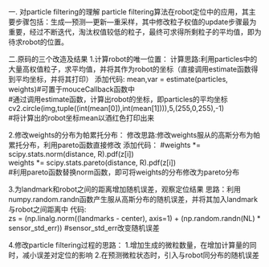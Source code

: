 
一. 对particle filtering的理解
particle filtering算法在robot定位中的应用，其主要步骤包括：生成—预测—更新—重采样，其中修改粒子权值的update步骤最为重要，经过不断迭代，淘汰权值较低的粒子，最终可求得所剩粒子的平均值，即为待求robot的位置。

二.原码的三个改造及结果
1.计算robot的唯一位置：
    计算思路:利用particles中的大量高权值粒子，求平均值，并将其作为robot的坐标（直接调用estimate函数得到平均坐标，并将其打印）
    添加代码:
	mean,var = estimate(particles, weights)#可置于mouceCallback函数中                                
	#通过调用estimate函数，计算出robot的坐标，即particles的平均坐标     
	cv2.circle(img,tuple((int(mean[0]),int(mean[1]))),5,(255,0,255),-1)   
	#将计算出的robot坐标mean以酒红色打印出来                                                                        

2.修改weights的分布为帕累托分布：
	修改思路:修改weights服从的高斯分布为帕累托分布，利用pareto函数直接修改
	添加代码：
	#weights *= scipy.stats.norm(distance, R).pdf(z[i])                                   
	weights *= scipy.stats.pareto(distance, R).pdf(z[i])                
	#利用pareto函数替换norm函数，即可将weights的分布修改为pareto分布              
	

3.为landmark和robot之间的距离增加随机误差，观察定位结果
	思路：利用numpy.random.randn函数产生服从高斯分布的随机误差，并将其加入landmark与robot之间距离中
	代码:        
	zs = (np.linalg.norm((landmarks - center), axis=1) + (np.random.randn(NL) * sensor_std_err))
	#sensor_std_err改变随机误差       

4.修改particle filtering过程的思路：
	1.增加生成的微粒数量，在增加计算量的同时，减小误差对定位的影响
	2.在预测微粒状态时，引入与robot同分布的随机误差

